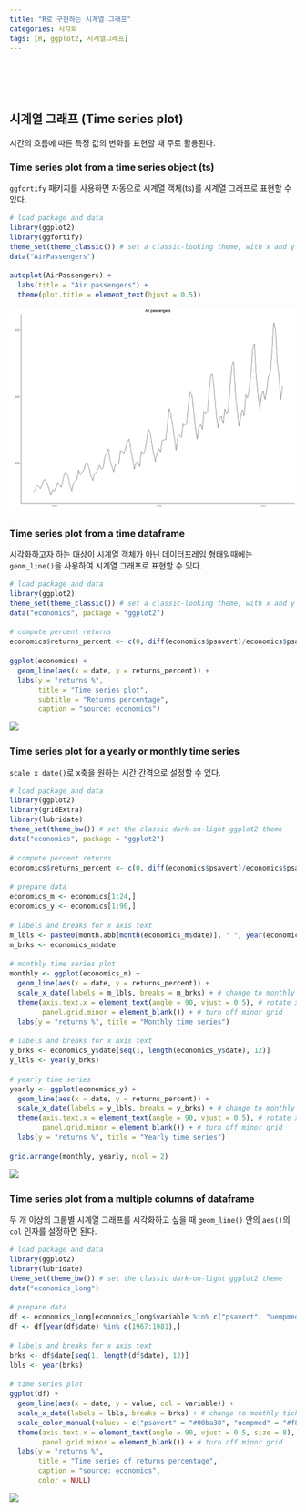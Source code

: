 ```yaml
---
title: "R로 구현하는 시계열 그래프"
categories: 시각화
tags: [R, ggplot2, 시계열그래프]
---
```


<div style="margin-bottom:100px;"></div>

## 시계열 그래프 (Time series plot)

시간의 흐름에 따른 특정 값의 변화를 표현할 때 주로 활용된다. 

### Time series plot from a time series object (ts)

`ggfortify` 패키지를 사용하면 자동으로 시계열 객체(ts)를 시계열 그래프로 표현할 수 있다.

```r
# load package and data
library(ggplot2)
library(ggfortify)
theme_set(theme_classic()) # set a classic-looking theme, with x and y axis lines and no grid lines
data("AirPassengers")

autoplot(AirPassengers) + 
  labs(title = "Air passengers") + 
  theme(plot.title = element_text(hjust = 0.5))
```

![](/public/img/2022-06-22-visualization-summary/ts_plot_ts-1.png)

### Time series plot from a time dataframe

시각화하고자 하는 대상이 시계열 객체가 아닌 데이터프레임 형태일때에는 `geom_line()`을 사용하여 시계열 그래프로 표현할 수 있다.

```r
# load package and data
library(ggplot2)
theme_set(theme_classic()) # set a classic-looking theme, with x and y axis lines and no
data("economics", package = "ggplot2")

# compute percent returns
economics$returns_percent <- c(0, diff(economics$psavert)/economics$psavert[-length(economics$psavert)])

ggplot(economics) + 
  geom_line(aes(x = date, y = returns_percent)) + 
  labs(y = "returns %",
       title = "Time series plot",
       subtitle = "Returns percentage", 
       caption = "source: economics")
```

![](/public/img/2022-06-22-visualization-summary/plot_df-1.png)

### Time series plot for a yearly or monthly time series

`scale_x_date()`로 x축을 원하는 시간 간격으로 설정할 수 있다.

```r
# load package and data
library(ggplot2)
library(gridExtra)
library(lubridate)
theme_set(theme_bw()) # set the classic dark-on-light ggplot2 theme
data("economics", package = "ggplot2")

# compute percent returns
economics$returns_percent <- c(0, diff(economics$psavert)/economics$psavert[-length(economics$psavert)])

# prepare data
economics_m <- economics[1:24,] 
economics_y <- economics[1:90,]

# labels and breaks for x axis text
m_lbls <- paste0(month.abb[month(economics_m$date)], " ", year(economics_m$date)) 
m_brks <- economics_m$date 

# monthly time series plot
monthly <- ggplot(economics_m) + 
  geom_line(aes(x = date, y = returns_percent)) + 
  scale_x_date(labels = m_lbls, breaks = m_brks) + # change to monthly ticks and labels
  theme(axis.text.x = element_text(angle = 90, vjust = 0.5), # rotate x axis text
        panel.grid.minor = element_blank()) + # turn off minor grid
  labs(y = "returns %", title = "Monthly time series")

# labels and breaks for x axis text
y_brks <- economics_y$date[seq(1, length(economics_y$date), 12)]
y_lbls <- year(y_brks)

# yearly time series 
yearly <- ggplot(economics_y) + 
  geom_line(aes(x = date, y = returns_percent)) +
  scale_x_date(labels = y_lbls, breaks = y_brks) + # change to monthly ticks and labels
  theme(axis.text.x = element_text(angle = 90, vjust = 0.5), # rotate x axis text
        panel.grid.minor = element_blank()) + # turn off minor grid
  labs(y = "returns %", title = "Yearly time series")

grid.arrange(monthly, yearly, ncol = 2)
```

![](/public/img/2022-06-22-visualization-summary/plot_ym-1.png)

### Time series plot from a multiple columns of dataframe

두 개 이상의 그룹별 시계열 그래프를 시각화하고 싶을 때 `geom_line()` 안의 `aes()`의 `col` 인자를 설정하면 된다.

```r
# load package and data
library(ggplot2)
library(lubridate)
theme_set(theme_bw()) # set the classic dark-on-light ggplot2 theme
data("economics_long")

# prepare data
df <- economics_long[economics_long$variable %in% c("psavert", "uempmed"), ] 
df <- df[year(df$date) %in% c(1967:1981),] 

# labels and breaks for x axis text 
brks <- df$date[seq(1, length(df$date), 12)] 
lbls <- year(brks) 

# time series plot 
ggplot(df) + 
  geom_line(aes(x = date, y = value, col = variable)) +
  scale_x_date(labels = lbls, breaks = brks) + # change to monthly ticks and labels 
  scale_color_manual(values = c("psavert" = "#00ba38", "uempmed" = "#f8766d")) + # line color 
  theme(axis.text.x = element_text(angle = 90, vjust = 0.5, size = 8), # rotate x axis text 
        panel.grid.minor = element_blank()) + # turn off minor grid 
  labs(y = "returns %", 
       title = "Time series of returns percentage",
       caption = "source: economics", 
       color = NULL)
```

![](/public/img/2022-06-22-visualization-summary/plot_mc-1.png)
